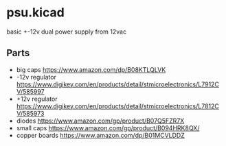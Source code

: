# psu.kicad

basic +-12v dual power supply from 12vac

## Parts
- big caps https://www.amazon.com/dp/B08KTLQLVK
- -12v regulator https://www.digikey.com/en/products/detail/stmicroelectronics/L7912CV/585997
- +12v regulator https://www.digikey.com/en/products/detail/stmicroelectronics/L7812CV/585973
- diodes https://www.amazon.com/gp/product/B07Q5FZR7X
- small caps https://www.amazon.com/gp/product/B094HRK8QX/
- copper boards https://www.amazon.com/dp/B01MCVLDDZ
